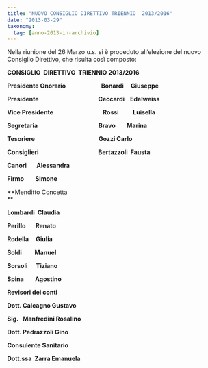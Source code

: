 ```yaml
---
title: "NUOVO CONSIGLIO DIRETTIVO TRIENNIO  2013/2016"
date: "2013-03-29"
taxonomy: 
  tag: [anno-2013-in-archivio]
---
```


Nella riunione del 26 Marzo u.s. si è proceduto all’elezione del nuovo Consiglio Direttivo, che risulta così composto:

**CONSIGLIO  DIRETTIVO  TRIENNIO 2013/2016**

**Presidente Onorario                         Bonardi     Giuseppe**

**Presidente                                          Ceccardi    Edelweiss**

**Vice Presidente                                   Rossi          Luisella**

**Segretaria                                           Bravo        Marina**

**Tesoriere                                             Gozzi Carlo**

**Consiglieri                                          Bertazzoli  Fausta**

**Canori       Alessandra**

**Firmo        Simone**

**Menditto Concetta  
**

**Lombardi  Claudia**

**Perillo       Renato**

**Rodella     Giulia**

**Soldi         Manuel**

**Sorsoli      Tiziano**

**Spina        Agostino**

**Revisori dei conti**

**Dott. Calcagno Gustavo**

**Sig.   Manfredini Rosalino**

**Dott. Pedrazzoli Gino**

**Consulente Sanitario**

**Dott.ssa  Zarra Emanuela**
